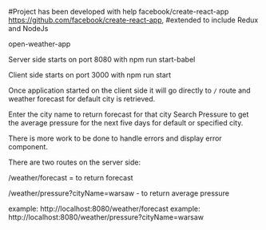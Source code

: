 #Project has been developed with help facebook/create-react-app https://github.com/facebook/create-react-app,
#extended to include Redux and NodeJs

open-weather-app

Server side starts on port 8080 with
npm run start-babel

Client side starts on port 3000 with
npm run start

Once application started on the client side it will go directly to `/` route
and weather forecast for default city is retrieved.

Enter the city name to return forecast for that city
Search Pressure to get the average pressure for the next five days for default or specified city.

There is more work to be done to handle errors and display error component.

There are two routes on the server side:

/weather/forecast = to return forecast

/weather/pressure?cityName=warsaw - to return average pressure

example: http://localhost:8080/weather/forecast
example: http://localhost:8080/weather/pressure?cityName=warsaw
